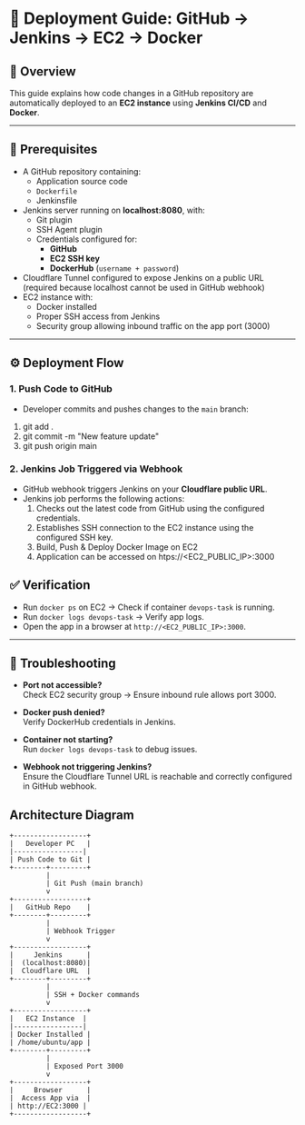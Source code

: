 # 🚀 Deployment Guide: GitHub → Jenkins → EC2 → Docker

## 📌 Overview
This guide explains how code changes in a GitHub repository are automatically deployed to an **EC2 instance** using **Jenkins CI/CD** and **Docker**.

---

## 🔑 Prerequisites
- A GitHub repository containing:
  - Application source code
  - `Dockerfile`
  - Jenkinsfile
- Jenkins server running on **localhost:8080**, with:
  - Git plugin
  - SSH Agent plugin
  - Credentials configured for:
    - **GitHub**
    - **EC2 SSH key**
    - **DockerHub** (`username + password`)
- Cloudflare Tunnel configured to expose Jenkins on a public URL (required because localhost cannot be used in GitHub webhook)
- EC2 instance with:
  - Docker installed
  - Proper SSH access from Jenkins
  - Security group allowing inbound traffic on the app port (3000)

---

## ⚙️ Deployment Flow

### 1. Push Code to GitHub
- Developer commits and pushes changes to the `main` branch:


 1. git add .
 2. git commit -m "New feature update"
 3. git push origin main


### 2. Jenkins Job Triggered via Webhook
- GitHub webhook triggers Jenkins on your **Cloudflare public URL**.
- Jenkins job performs the following actions:
  1. Checks out the latest code from GitHub using the configured credentials.
  2. Establishes SSH connection to the EC2 instance using the configured SSH key.
  3. Build, Push & Deploy Docker Image on EC2
  4. Application can be accessed on htps://<EC2_PUBLIC_IP>:3000


## ✅ Verification

- Run `docker ps` on EC2 → Check if container `devops-task` is running.
- Run `docker logs devops-task` → Verify app logs.
- Open the app in a browser at `http://<EC2_PUBLIC_IP>:3000`.

---

## 🔧 Troubleshooting

- **Port not accessible?**  
  Check EC2 security group → Ensure inbound rule allows port 3000.

- **Docker push denied?**  
  Verify DockerHub credentials in Jenkins.

- **Container not starting?**  
  Run `docker logs devops-task` to debug issues.

- **Webhook not triggering Jenkins?**  
  Ensure the Cloudflare Tunnel URL is reachable and correctly configured in GitHub webhook.


##  Architecture Diagram

    +------------------+
    |   Developer PC   |
    |-----------------|
    | Push Code to Git |
    +--------+---------+
             |
             | Git Push (main branch)
             v
    +------------------+
    |   GitHub Repo    |
    +--------+---------+
             |
             | Webhook Trigger
             v
    +------------------+
    |     Jenkins      |
    |  (localhost:8080)|
    |  Cloudflare URL  |
    +--------+---------+
             |
             | SSH + Docker commands
             v
    +------------------+
    |   EC2 Instance  |
    |-----------------|
    | Docker Installed |
    | /home/ubuntu/app |
    +--------+---------+
             |
             | Exposed Port 3000
             v
    +------------------+
    |     Browser      |
    |  Access App via  |
    | http://EC2:3000 |
    +------------------+

